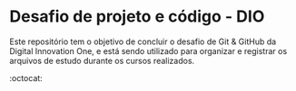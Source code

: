 # Desafio de projeto e código - DIO

<p>Este repositório tem o objetivo de concluir o desafio de Git & GitHub da Digital Innovation One, e está sendo utilizado para organizar e registrar os arquivos de estudo durante os cursos realizados.</p> :octocat:
